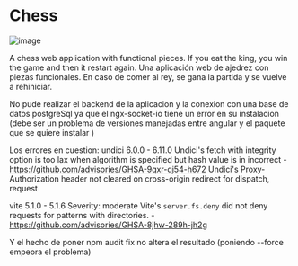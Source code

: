 # Chess

![image](https://github.com/Bautista-Poli/Chess/assets/111520053/91c644d9-5cce-4a22-b117-1408c23380a9)


A chess web application with functional pieces. If you eat the king, you win the game and then it restart again.
Una aplicación web de ajedrez con piezas funcionales. En caso de comer al rey, se gana la partida y se vuelve a rehiniciar.

No pude realizar el backend de la aplicacion y la conexion con una base de datos postgreSql ya que el ngx-socket-io tiene un error en su instalacion (debe ser un problema de versiones manejadas entre angular y el paquete que se quiere instalar )

Los errores en cuestion:
undici  6.0.0 - 6.11.0 Undici's fetch with integrity option is too lax when algorithm is specified but hash value is in incorrect - https://github.com/advisories/GHSA-9qxr-qj54-h672
Undici's Proxy-Authorization header not cleared on cross-origin redirect for dispatch, request

vite  5.1.0 - 5.1.6
Severity: moderate
Vite's `server.fs.deny` did not deny requests for patterns with directories. - https://github.com/advisories/GHSA-8jhw-289h-jh2g

Y el hecho de poner npm audit fix no altera el resultado (poniendo --force empeora el problema)
